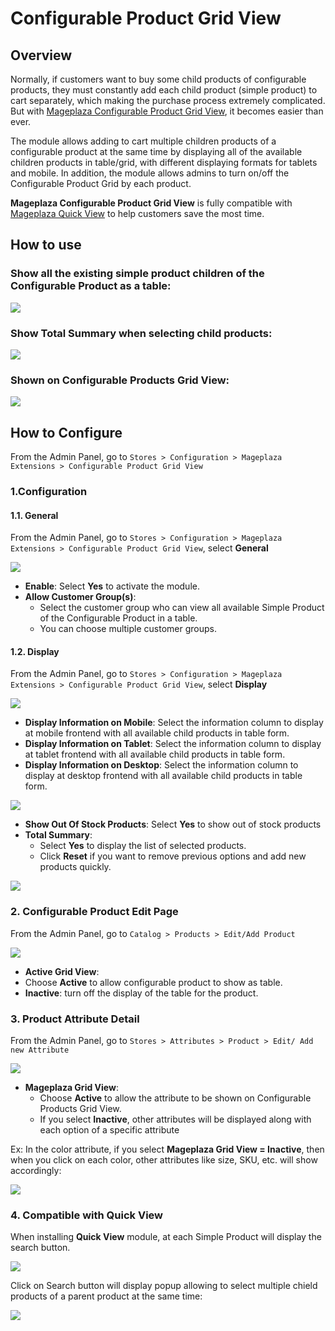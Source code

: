 # Configurable Product Grid View

## Overview

Normally, if customers want to buy some child products of configurable products, they must constantly add each child product (simple product) to cart separately, which making the purchase process extremely complicated. But with [Mageplaza Configurable Product Grid View](https://www.mageplaza.com/magento-2-configurable-product-grid-view/), it becomes easier than ever. 

The module allows adding to cart multiple children products of a configurable product at the same time by displaying all of the available children products in table/grid, with different displaying formats for tablets and mobile. In addition, the module allows admins to turn on/off the Configurable Product Grid by each product.

**Mageplaza Configurable Product Grid View** is fully compatible with [Mageplaza Quick View](https://www.mageplaza.com/magento-2-quick-view/) to help customers save the most time.

## How to use

### Show all the existing simple product children of the Configurable Product as a table:

![](https://i.imgur.com/lpHEFPU.png)

### Show Total Summary when selecting child products:

![](https://i.imgur.com/PLxOs5W.png)

### Shown on Configurable Products Grid View:

![](https://i.imgur.com/pZioOHp.png)

## How to Configure

From the Admin Panel, go to `Stores > Configuration > Mageplaza Extensions > Configurable Product Grid View`

### 1.Configuration

#### 1.1. General

From the Admin Panel, go to `Stores > Configuration > Mageplaza Extensions > Configurable Product Grid View`, select **General**

![](https://i.imgur.com/BYkS0sc.png)

- **Enable**: Select **Yes** to activate the module.
- **Allow Customer Group(s)**:
  - Select the customer group who can view all available Simple Product of the Configurable Product in a table.
  - You can choose multiple customer groups.

#### 1.2. Display

From the Admin Panel, go to `Stores > Configuration > Mageplaza Extensions > Configurable Product Grid View`, select **Display**

![](https://i.imgur.com/JReLQBf.png)

- **Display Information on Mobile**: Select the information column to display at mobile frontend with all available child products in table form.
- **Display Information on Tablet**: Select the information column to display at tablet frontend with all available child products in table form.
- **Display Information on Desktop**: Select the information column to display at desktop frontend with all available child products in table form.

![](https://i.imgur.com/VmcXhqB.png)

- **Show Out Of Stock Products**: Select **Yes** to show out of stock products
- **Total Summary**:
  - Select **Yes** to display the list of selected products.
  - Click **Reset** if you want to remove previous options and add new products quickly.

![](https://i.imgur.com/VmcXhqB.png)

### 2. Configurable Product Edit Page

From the Admin Panel, go to `Catalog > Products > Edit/Add Product`

![](https://i.imgur.com/yEtSyvB.png)

- **Active Grid View**:
- Choose **Active** to allow configurable product to show as table.
- **Inactive**: turn off the display of the table for the product.

### 3. Product Attribute Detail

From the Admin Panel, go to `Stores > Attributes > Product > Edit/ Add new Attribute`

![](https://i.imgur.com/3yUz6W8.png)

- **Mageplaza Grid View**:
  - Choose **Active** to allow the attribute to be shown on Configurable Products Grid View.
  - If you select **Inactive**, other attributes will be displayed along with each option of a specific attribute

Ex: In the color attribute, if you select **Mageplaza Grid View = Inactive**, then when you click on each color, other attributes like size, SKU, etc. will show accordingly:

![](https://i.imgur.com/usYGgOz.png)

### 4. Compatible with Quick View

When installing **Quick View** module, at each Simple Product will display the search button.

![](https://i.imgur.com/2uBj8bw.png)

Click on Search button will display popup allowing to select multiple chield products of a parent product at the same time:

![](https://i.imgur.com/9Va8F9N.png)
